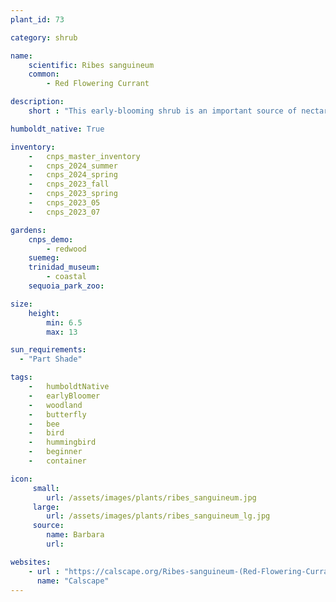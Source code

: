 ```yaml
---
plant_id: 73

category: shrub

name: 
    scientific: Ribes sanguineum
    common:  
        - Red Flowering Currant 

description: 
    short : "This early-blooming shrub is an important source of nectar for native bees and hummingbirds. Its unique dangling pink flower clusters start appearing early in the season, standing out among other still-dormant plants." 

humboldt_native: True

inventory: 
    -   cnps_master_inventory
    -   cnps_2024_summer
    -   cnps_2024_spring
    -   cnps_2023_fall
    -   cnps_2023_spring
    -   cnps_2023_05 
    -   cnps_2023_07 

gardens:
    cnps_demo:
        - redwood
    suemeg:
    trinidad_museum:
        - coastal
    sequoia_park_zoo:

size:
    height: 
        min: 6.5
        max: 13

sun_requirements:
  - "Part Shade"

tags:  
    -   humboldtNative
    -   earlyBloomer
    -   woodland
    -   butterfly
    -   bee
    -   bird
    -   hummingbird 
    -   beginner
    -   container

icon: 
     small: 
        url: /assets/images/plants/ribes_sanguineum.jpg
     large: 
        url: /assets/images/plants/ribes_sanguineum_lg.jpg
     source: 
        name: Barbara
        url: 

websites: 
    - url : "https://calscape.org/Ribes-sanguineum-(Red-Flowering-Currant)"
      name: "Calscape"
---
```



